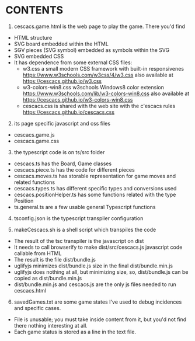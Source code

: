 # CONTENTS

1. cescacs.game.html is the web page to play the game. There you'd find
+ HTML structure
+ SVG board embedded within the HTML
+ SGV pieces (SVG symbol) embedded as symbols within the SVG
+ SVG embedded CSS
+ It has dependence from some external CSS files:
  * w3.css a small modern CSS framework with built-in responsivenes
    https://www.w3schools.com/w3css/4/w3.css
    also available at https://cescacs.github.io/w3.css
  * w3-colors-win8.css w3schools Windows8 color extension
    https://www.w3schools.com/lib/w3-colors-win8.css
    also available at https://cescacs.github.io/w3-colors-win8.css
  * cescacs.css is shared with the web site with the c'escacs rules
    https://cescacs.github.io/cescacs.css

2. its page specific javascript and css files
- cescacs.game.js
- cescacs.game.css

3. the typescript code is on ts/src folder
- cescacs.ts has the Board, Game classes
- cescacs.piece.ts has the code for different pieces
- cescacs.moves.ts has storable representation for game moves and related functions
- cescacs.types.ts has different specific types and conversions used
- cescacs.positionHelper.ts has some functions related with the type Position
- ts.general.ts are a few usable general Typescript functions

4. tsconfig.json is the typescript transpiler configuration

5. makeCescacs.sh is a shell script which transpiles the code
- The result of the tsc transpiler is the javascript on dist
- It needs to call browserify to make dist/src/cescacs.js javascript code callable from HTML
- The result is the file dist/bundle.js
- uglifyjs minimizes dist/bundle.js size in the final dist/bundle.min.js
- uglifyjs does nothing at all, but minimizing size, so, dist/bundle.js can be copied as dist/bundle.min.js
- dist/bundle.min.js and cescacs.js are the only js files needed to run cescacs.html

6. savedGames.txt are some game states I've used to debug incidences and specific cases.
- File is unusable; you must take inside content from it, but you'd not find there nothing interesting at all.
- Each game status is stored as a line in the text file.
